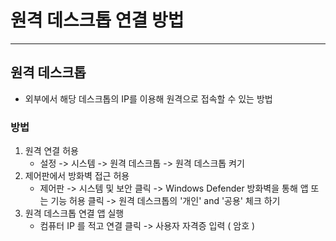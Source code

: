 # 원격 데스크톱 연결 방법

---

>

## 원격 데스크톱 

- 외부에서 해당 데스크톱의 IP를 이용해 원격으로 접속할 수 있는 방법

### 방법

1. 원격 연결 허용
   - 설정 -> 시스템 -> 원격 데스크톱 -> 원격 데스크톱 켜기 
2. 제어판에서 방화벽 접근 허용 
   - 제어판 -> 시스템 및 보안 클릭 -> Windows Defender 방화벽을 통해 앱 또는 기능 허용 클릭 -> 원격 데스크톱의 '개인' and '공용' 체크 하기 
3. 원격 데스크톱 연결 앱 실행
   - 컴퓨터 IP 를 적고 연결 클릭 -> 사용자 자격증 입력 ( 암호 ) 